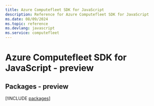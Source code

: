 ```yaml
---
title: Azure Computefleet SDK for JavaScript
description: Reference for Azure Computefleet SDK for JavaScript
ms.date: 08/09/2024
ms.topic: reference
ms.devlang: javascript
ms.service: computefleet
---
```

# Azure Computefleet SDK for JavaScript - preview
## Packages - preview
[!INCLUDE [packages](computefleet-index.md)]